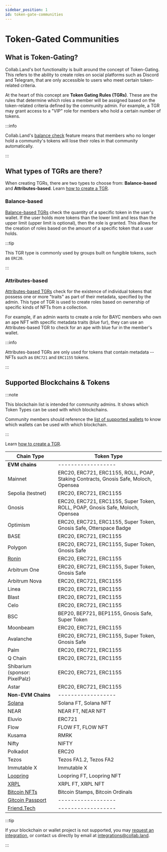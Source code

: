 ```yaml
---
sidebar_position: 1
id: token-gate-communities
---
```


# Token-Gated Communities

## What is Token-Gating?

Collab.Land's bot functionality is built around the concept of Token-Gating. This refers to the ability to create roles on social platforms such as Discord and Telegram, that are only accessible to users who meet certain token-related criteria.

At the heart of this concept are **Token Gating Rules (TGRs)**. These are the rules that determine which roles a member will be assigned based on the token-related criteria defined by the community admin. For example, a TGR may grant access to a "VIP" role for members who hold a certain number of tokens.

:::info

Collab.Land's [balance check](../command-center/bot-config/balance-check) feature means that members who no longer hold a community's tokens will lose their roles in that community automatically.

:::

## What types of TGRs are there?

When creating TGRs, there are two types to choose from: **Balance-based** and **Attributes-based**. Learn [how to create a TGR](/help-docs/command-center/create-a-tgr/how-to-create-a-tgr#how-to-create-a-tgr).

### Balance-based

[Balance-based TGRs](../command-center/create-a-tgr/how-to-create-a-tgr#create-a-balance-based-tgr) check the quantity of a specific token in the user's wallet. If the user holds more tokens than the lower limit and less than the upper limit (upper limit is optional), then the role is granted. This allows for the creation of roles based on the amount of a specific token that a user holds.

:::tip

This TGR type is commonly used by groups built on fungible tokens, such as `ERC20`.

:::

### Attributes-based

[Attributes-based TGRs](../command-center/create-a-tgr/how-to-create-a-tgr#create-a-metadata-based-tgr) check for the existence of individual tokens that possess one or more "traits" as part of their metadata, specified by the admin. This type of TGR is used to create roles based on ownership of specific kinds of NFTs from a collection.

For example, if an admin wants to create a role for BAYC members who own an ape NFT with specific metadata traits (blue fur), they can use an Attributes-based TGR to check for an ape with blue fur in the member's wallet.

:::info

Attributes-based TGRs are only used for tokens that contain metadata -- NFTs such as `ERC721` and `ERC1155` tokens.

:::

## Supported Blockchains & Tokens

:::note

This blockchain list is intended for community admins. It shows which Token Types can be used with which blockchains.

Community members should reference the [list of supported wallets](/help-docs/wallets/verify-your-wallet#supported-wallets) to know which wallets can be used with which blockchain.

:::

Learn [how to create a TGR](/help-docs/command-center/create-a-tgr/how-to-create-a-tgr#how-to-create-a-tgr).

| Chain Type                                                                | Token Type                                                                          |
|---------------------------------------------------------------------------|-------------------------------------------------------------------------------------|
| **EVM chains**                                                            |               ------------------                                                    |
| Mainnet                                                                   | ERC20, ERC721, ERC1155, ROLL, POAP, Staking Contracts, Gnosis Safe, Moloch, Opensea |
| Sepolia (testnet)                                                         | ERC20, ERC721, ERC1155                                                              |
| Gnosis                                                                    | ERC20, ERC721, ERC1155, Super Token, ROLL, POAP, Gnosis Safe, Moloch, Opensea       |
| Optimism                                                                  | ERC20, ERC721, ERC1155, Super Token, Gnosis Safe, Otterspace Badge                  |
| BASE                                                                      | ERC20, ERC721, ERC1155                                                              |
| Polygon                                                                   | ERC20, ERC721, ERC1155, Super Token, Gnosis Safe                                    |
| [Ronin](/help-docs/command-center/create-a-tgr/evm/ronin)                 | ERC20, ERC721, ERC1155                                                              |
| Arbitrum One                                                              | ERC20, ERC721, ERC1155, Super Token, Gnosis Safe                                    |
| Arbitrum Nova                                                             | ERC20, ERC721, ERC1155                                                              |
| Linea                                                                     | ERC20, ERC721, ERC1155                                                              |
| Blast                                                                     | ERC20, ERC721, ERC1155                                                              |
| Celo                                                                      | ERC20, ERC721, ERC1155                                                              |
| BSC                                                                       | BEP20, BEP721, BEP1155, Gnosis Safe, Super Token                                    |
| Moonbeam                                                                  | ERC20, ERC721, ERC1155                                                              |
| Avalanche                                                                 | ERC20, ERC721, ERC1155, Super Token, Gnosis Safe                                    |
| Palm                                                                      | ERC20, ERC721, ERC1155                                                              |
| Q Chain                                                                   | ERC20, ERC721, ERC1155                                                              |
| Shibarium (sponsor: PixelPalz)                                            | ERC20, ERC721, ERC1155                                                              |
| Astar                                                                     | ERC20, ERC721, ERC1155                                                              |
| **Non-EVM Chains**                                                        |               ------------------                                                    |
| [Solana](/help-docs/command-center/create-a-tgr/solana)                   | Solana FT, Solana NFT                                                               |
| NEAR                                                                      | NEAR FT, NEAR NFT                                                                   |
| Eluvio                                                                    | ERC721                                                                              |
| Flow                                                                      | FLOW FT, FLOW NFT                                                                   |
| Kusama                                                                    | RMRK                                                                                |
| Nifty                                                                     | NIFTY                                                                               |
| Polkadot                                                                  | ERC20                                                                               |
| Tezos                                                                     | Tezos FA1.2, Tezos FA2                                                              |
| Immutable X                                                               | Immutable X                                                                         |
| [Loopring](/help-docs/command-center/create-a-tgr/loopring)               | Loopring FT, Loopring NFT                                                           |
| [XRPL](/help-docs/command-center/create-a-tgr/xrpl)                       | XRPL FT, XRPL NFT                                                                   |
| [Bitcoin NFTs](/help-docs/command-center/create-a-tgr/bitcoin-tgr)        | Bitcoin Stamps, Bitcoin Ordinals                                                    |
| [Gitcoin Passport](/help-docs/command-center/create-a-tgr/gtc-passport)   | ------------------                                                                  |
| [Friend.Tech](/help-docs/command-center/create-a-tgr/friend-tech-tgr)     | ------------------                                                                  |

:::tip

If your blockchain or wallet project is not supported, you may [request an integration](https://bit.ly/3HzRmnA), or contact us directly by email at [integrations@collab.land](mailto:integrations@collab.land).

:::
